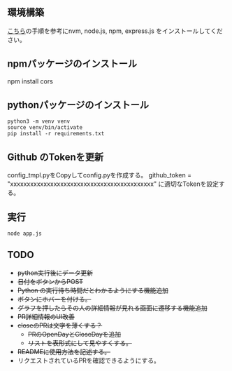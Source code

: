 ## 環境構築
[こちら](https://www.notion.so/safie/Express-js-137b6aee49b980959e96fbb109c4d7a6?pvs=4#137b6aee49b9809294bddd532d112b9e)の手順を参考にnvm, node.js, npm, express.js をインストールしてください。

## npmパッケージのインストール
npm install cors

## pythonパッケージのインストール
```
python3 -m venv venv
source venv/bin/activate
pip install -r requirements.txt
```

## Github のTokenを更新
config_tmpl.pyをCopyしてconfig.pyを作成する。
github_token = "xxxxxxxxxxxxxxxxxxxxxxxxxxxxxxxxxxxxxxxxxxx"
に適切なTokenを設定する。

## 実行
```
node app.js
```

## TODO
- ~~python実行後にデータ更新~~
- ~~日付をボタンからPOST~~
- ~~Python の実行待ち時間だとわかるようにする機能追加~~
- ~~ボタンにホバーを付ける。~~
- ~~グラフを押したらその人の詳細情報が見れる画面に遷移する機能追加~~
- ~~PR詳細情報のUI改善~~
- ~~closeのPRは文字を薄くする？~~
  - ~~PRのOpenDayとCloseDayを追加~~
  - ~~リストを表形式にして見やすくする。~~
- ~~READMEに使用方法を記述する。~~
- リクエストされているPRを確認できるようにする。
